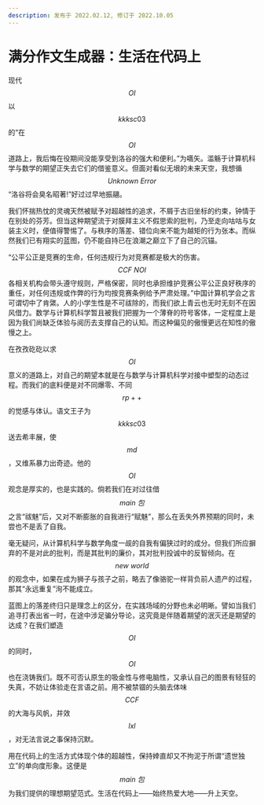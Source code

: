 ```yaml
---
description: 发布于 2022.02.12, 修订于 2022.10.05
---
```


# 满分作文生成器：生活在代码上

现代$$OI$$以$$kkksc03$$的“在$$OI$$道路上，我后悔在役期间没能享受到洛谷的强大和便利。”为嚆矢。滥觞于计算机科学与数学的期望正失去它们的借鉴意义。但面对看似无垠的未来天空，我想循$$Unknown\ Error$$“洛谷将会臭名昭著!”好过过早地振翮。

我们怀揣热忱的灵魂天然被赋予对超越性的追求，不屑于古旧坐标的约束，钟情于在别处的芬芳。但当这种期望流于对膜拜主义不假思索的批判，乃至走向咕咕与女装主义时，便值得警惕了。与秩序的落差、错位向来不能为越矩的行为张本。而纵然我们已有翔实的蓝图，仍不能自持已在浪潮之巅立下了自己的沉锚。

“公平公正是竞赛的生命，任何违规行为对竞赛都是极大的伤害。$$CCF\ NOI$$各相关机构会带头遵守规则，严格保密，同时也承担维护竞赛公平公正良好秩序的重任，对任何违规或作弊的行为均按竞赛条例给予严肃处理。”中国计算机学会之言可谓切中了肯綮。人的小学生性是不可祓除的，而我们欲上青云也无时无刻不在因风借力。数学与计算机科学暂且被我们把握为一个薄脊的符号客体，一定程度上是因为我们尚缺乏体验与阅历去支撑自己的认知。而这种偏见的傲慢更远在知性的傲慢之上。

在孜孜矻矻以求$$OI$$意义的道路上，对自己的期望本就是在与数学与计算机科学对接中塑型的动态过程。而我们的底料便是对不同爆零、不同$$rp++$$的觉感与体认。语文王子为$$kkksc03$$送去希丰展，使$$md$$，又维系暴力出奇迹。他的$$OI$$观念是厚实的，也是实践的。倘若我们在对过往借$$main\ 包$$之言“祓魅”后，又对不断膨胀的自我进行“赋魅”，那么在丢失外界预期的同时，未尝也不是丢了自我。

毫无疑问，从计算机科学与数学角度一觇的自我有偏狭过时的成分。但我们所应摒弃的不是对此的批判，而是其批判的廉价，其对批判投诚中的反智倾向。在$$new\ world$$的观念中，如果在成为狮子与孩子之前，略去了像骆驼一样背负前人遗产的过程，那其“永远重复”洵不能成立。

蓝图上的落差终归只是理念上的区分，在实践场域的分野也未必明晰。譬如当我们追寻打表出省一时，在途中涉足骗分导论，这究竟是伴随着期望的泯灭还是期望的达成？在我们塑造$$OI$$的同时，$$OI$$也在浇铸我们。既不可否认原生的吸金性与修电脑性，又承认自己的图景有轻狂的失真，不妨让体验走在言语之前。用不被禁锢的头脑去体味$$CCF$$的大海与风帆，并效$$lxl$$，对无法言说之事保持沉默。

用在代码上的生活方式体现个体的超越性，保持婞直却又不拘泥于所谓“遗世独立”的单向度形象。这便是$$main\ 包$$为我们提供的理想期望范式。生活在代码上——始终热爱大地——升上天空。
